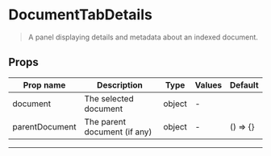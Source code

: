 # DocumentTabDetails

> A panel displaying details and metadata about an indexed document.

## Props

| Prop name      | Description                  | Type   | Values | Default     |
| -------------- | ---------------------------- | ------ | ------ | ----------- |
| document       | The selected document        | object | -      |             |
| parentDocument | The parent document (if any) | object | -      | () =&gt; {} |

---
